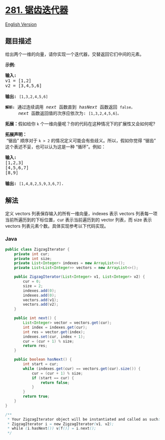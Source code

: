 # [281. 锯齿迭代器](https://leetcode.cn/problems/zigzag-iterator)

[English Version](/solution/0200-0299/0281.Zigzag%20Iterator/README_EN.md)

## 题目描述

<p>给出两个一维的向量，请你实现一个迭代器，交替返回它们中间的元素。</p>

<p><strong>示例:</strong></p>

<pre><strong>输入:</strong>
v1 = [1,2]
v2 = [3,4,5,6] 

<strong>输出:</strong> <code>[1,3,2,4,5,6]

<strong>解析:</strong></code>&nbsp;通过连续调用 <em>next</em> 函数直到 <em>hasNext</em> 函数返回 <code>false，</code>
&nbsp;    <em>next</em> 函数返回值的次序应依次为: <code>[1,3,2,4,5,6]。</code></pre>

<p><strong>拓展：</strong>假如给你&nbsp;<code>k</code>&nbsp;个一维向量呢？你的代码在这种情况下的扩展性又会如何呢?</p>

<p><strong>拓展声明：</strong><br>
&nbsp;&ldquo;锯齿&rdquo; 顺序对于&nbsp;<code>k &gt; 2</code>&nbsp;的情况定义可能会有些歧义。所以，假如你觉得 &ldquo;锯齿&rdquo; 这个表述不妥，也可以认为这是一种&nbsp;&ldquo;循环&rdquo;。例如：</p>

<pre><strong>输入:</strong>
[1,2,3]
[4,5,6,7]
[8,9]

<strong>输出: </strong><code>[1,4,8,2,5,9,3,6,7]</code>.
</pre>

## 解法

定义 vectors 列表保存输入的所有一维向量，indexes 表示 vectors 列表每一项当前所遍历到的下标位置，cur 表示当前遍历到的 vector 列表，而 size 表示 vectors 列表元素个数。具体实现参考以下代码实现。

### **Java**

```java
public class ZigzagIterator {
    private int cur;
    private int size;
    private List<Integer> indexes = new ArrayList<>();
    private List<List<Integer>> vectors = new ArrayList<>();

    public ZigzagIterator(List<Integer> v1, List<Integer> v2) {
        cur = 0;
        size = 2;
        indexes.add(0);
        indexes.add(0);
        vectors.add(v1);
        vectors.add(v2);
    }

    public int next() {
        List<Integer> vector = vectors.get(cur);
        int index = indexes.get(cur);
        int res = vector.get(index);
        indexes.set(cur, index + 1);
        cur = (cur + 1) % size;
        return res;
    }

    public boolean hasNext() {
        int start = cur;
        while (indexes.get(cur) == vectors.get(cur).size()) {
            cur = (cur + 1) % size;
            if (start == cur) {
                return false;
            }
        }
        return true;
    }
}

/**
 * Your ZigzagIterator object will be instantiated and called as such:
 * ZigzagIterator i = new ZigzagIterator(v1, v2);
 * while (i.hasNext()) v[f()] = i.next();
 */
```
